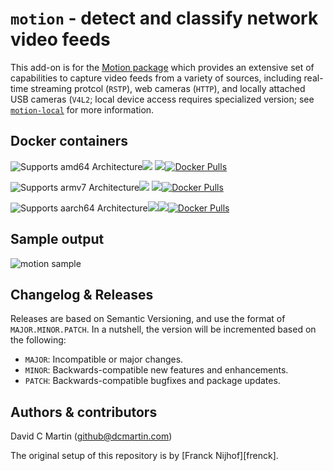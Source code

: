 # `motion` - detect and classify network video feeds

This add-on is for the [Motion package][motionpkg] which provides an extensive set of capabilities to capture video feeds from a variety of sources, including real-time streaming protcol (`RSTP`),  web cameras (`HTTP`), and locally attached USB cameras (`V4L2`; local device access requires specialized version; see [`motion-local`](../motion-local/README.md) for more information.

## Docker containers

![Supports amd64 Architecture][amd64-shield][![](https://images.microbadger.com/badges/image/dcmartin/amd64-addon-motion.svg)](https://microbadger.com/images/dcmartin/amd64-addon-motion "Get your own image badge on microbadger.com")
[![](https://images.microbadger.com/badges/version/dcmartin/amd64-addon-motion.svg)](https://microbadger.com/images/dcmartin/amd64-addon-motion "Get your own version badge on microbadger.com")[![Docker Pulls][pulls-motion-amd64]][docker-motion-amd64]

![Supports armv7 Architecture][armv7-shield][![](https://images.microbadger.com/badges/image/dcmartin/armv7-addon-motion.svg)](https://microbadger.com/images/dcmartin/armv7-addon-motion "Get your own image badge on microbadger.com")
[![](https://images.microbadger.com/badges/version/dcmartin/armv7-addon-motion.svg)](https://microbadger.com/images/dcmartin/armv7-addon-motion "Get your own version badge on microbadger.com")[![Docker Pulls][pulls-motion-armv7]][docker-motion-armv7]

![Supports aarch64 Architecture][aarch64-shield][![](https://images.microbadger.com/badges/image/dcmartin/aarch64-addon-motion.svg)](https://microbadger.com/images/dcmartin/aarch64-addon-motion "Get your own image badge on microbadger.com")[![](https://images.microbadger.com/badges/version/dcmartin/aarch64-addon-motion.svg)](https://microbadger.com/images/dcmartin/aarch64-addon-motion "Get your own version badge on microbadger.com")[![Docker Pulls][pulls-motion-aarch64]][docker-motion-aarch64]

[docker-motion-amd64]: https://hub.docker.com/r/dcmartin/amd64-addon-motion
[pulls-motion-amd64]: https://img.shields.io/docker/pulls/dcmartin/amd64-addon-motion.svg
[docker-motion-armv7]: https://hub.docker.com/r/dcmartin/armv7-addon-motion
[pulls-motion-armv7]: https://img.shields.io/docker/pulls/dcmartin/armv7-addon-motion.svg
[docker-motion-aarch64]: https://hub.docker.com/r/dcmartin/aarch64-addon-motion
[pulls-motion-aarch64]: https://img.shields.io/docker/pulls/dcmartin/aarch64-addon-motion.svg

[aarch64-shield]: https://img.shields.io/badge/aarch64-yes-green.svg
[amd64-shield]: https://img.shields.io/badge/amd64-yes-green.svg
[armv7-shield]: https://img.shields.io/badge/armv7-yes-green.svg

## Sample output

![motion sample](motion-sample.png?raw=true "SAMPLE")

## Changelog & Releases

Releases are based on Semantic Versioning, and use the format
of ``MAJOR.MINOR.PATCH``. In a nutshell, the version will be incremented
based on the following:

- ``MAJOR``: Incompatible or major changes.
- ``MINOR``: Backwards-compatible new features and enhancements.
- ``PATCH``: Backwards-compatible bugfixes and package updates.

## Authors & contributors

David C Martin (github@dcmartin.com)

The original setup of this repository is by [Franck Nijhof][frenck].

[commits]: https://github.com/dcmartin/hassio-addons/motion/commits/master
[contributors]: https://github.com/dcmartin/hassio-addons/motion/graphs/contributors
[dcmartin]: https://github.com/dcmartin
[issue]: https://github.com/dcmartin/hassio-addons/motion/issues
[keepchangelog]: http://keepachangelog.com/en/1.0.0/
[releases]: https://github.com/dcmartin/hassio-addons/motion/releases
[repository]: https://github.com/dcmartin/hassio-addons
[motionpkg]: https://motion-project.github.io]
[motiondoc]: https://motion-project.github.io/motion_config.html
[watsonvr]: https://www.ibm.com/watson/services/visual-recognition
[digitsgit]: https://github.com/nvidia/digits
[digits]: https://developer.nvidia.com/digits
